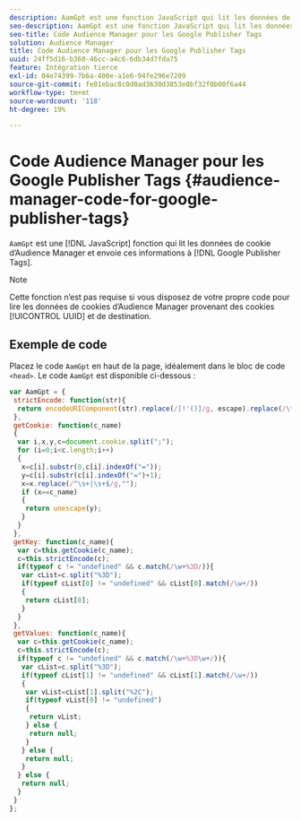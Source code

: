 ```yaml
---
description: AamGpt est une fonction JavaScript qui lit les données de cookie d’Audience Manager et envoie ces informations à Google Publisher Tags.
seo-description: AamGpt est une fonction JavaScript qui lit les données de cookie d’Audience Manager et envoie ces informations à Google Publisher Tags.
seo-title: Code Audience Manager pour les Google Publisher Tags
solution: Audience Manager
title: Code Audience Manager pour les Google Publisher Tags
uuid: 24ff5d16-b360-46cc-a4c6-6db34d7fda75
feature: Intégration tierce
exl-id: 04e74399-7b6a-400e-a1e6-94fe296e7209
source-git-commit: fe01ebac8c0d0ad3630d3853e0bf32f0b00f6a44
workflow-type: tm+mt
source-wordcount: '118'
ht-degree: 19%

---
```


# Code Audience Manager pour les Google Publisher Tags {#audience-manager-code-for-google-publisher-tags}

`AamGpt` est une  [!DNL JavaScript] fonction qui lit les données de cookie d’Audience Manager et envoie ces informations à  [!DNL Google Publisher Tags].

>[!NOTE]
>
>Cette fonction n’est pas requise si vous disposez de votre propre code pour lire les données de cookies d’Audience Manager provenant des cookies [!UICONTROL UUID] et de destination.

## Exemple de code

Placez le code `AamGpt` en haut de la page, idéalement dans le bloc de code `<head>`. Le code `AamGpt` est disponible ci-dessous :

```js
var AamGpt = {  
 strictEncode: function(str){ 
  return encodeURIComponent(str).replace(/[!'()]/g, escape).replace(/\*/g, "%2A"); 
 }, 
 getCookie: function(c_name) 
 { 
  var i,x,y,c=document.cookie.split(";"); 
  for (i=0;i<c.length;i++) 
  { 
   x=c[i].substr(0,c[i].indexOf("=")); 
   y=c[i].substr(c[i].indexOf("=")+1); 
   x=x.replace(/^\s+|\s+$/g,""); 
   if (x==c_name) 
   { 
    return unescape(y); 
   } 
  } 
 }, 
 getKey: function(c_name){ 
  var c=this.getCookie(c_name); 
  c=this.strictEncode(c); 
  if(typeof c != "undefined" && c.match(/\w+%3D/)){ 
   var cList=c.split("%3D"); 
   if(typeof cList[0] != "undefined" && cList[0].match(/\w+/)) 
   { 
    return cList[0]; 
   } 
  }  
 }, 
 getValues: function(c_name){ 
  var c=this.getCookie(c_name); 
  c=this.strictEncode(c); 
  if(typeof c != "undefined" && c.match(/\w+%3D\w+/)){ 
   var cList=c.split("%3D"); 
   if(typeof cList[1] != "undefined" && cList[1].match(/\w+/)) 
   { 
    var vList=cList[1].split("%2C"); 
    if(typeof vList[0] != "undefined") 
    { 
     return vList; 
    } else { 
     return null; 
    }    
   } else { 
    return null; 
   } 
  } else { 
   return null; 
  } 
 } 
};
```
